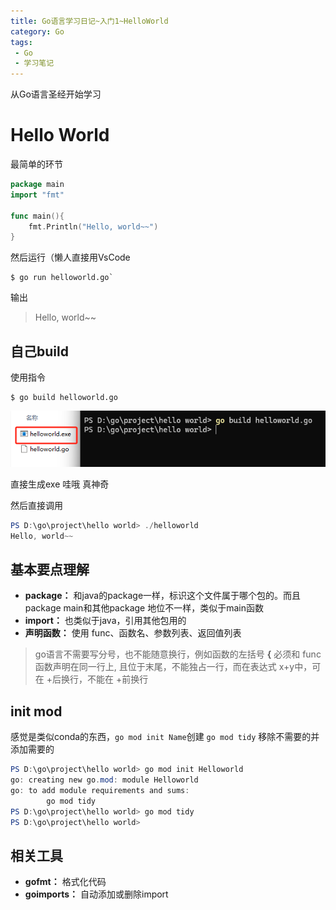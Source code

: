 ```yaml
---
title: Go语言学习日记~入门1~HelloWorld
category: Go
tags: 
 - Go
 - 学习笔记
---
```

从Go语言圣经开始学习

# Hello World

最简单的环节

```go
package main
import "fmt"

func main(){
	fmt.Println("Hello, world~~")
}
```

然后运行（懒人直接用VsCode

```shell
$ go run helloworld.go`
```

输出

> Hello, world~~

## 自己build

使用指令

```shell
$ go build helloworld.go
```

![1714057364423](../assets/blogimages/2024-04-25-Go语言学习日记-入门/1714057364423.png)

直接生成exe 哇哦 真神奇

然后直接调用

```powershell
PS D:\go\project\hello world> ./helloworld
Hello, world~~
```

## 基本要点理解

- **package：**	和java的package一样，标识这个文件属于哪个包的。而且package main和其他package 地位不一样，类似于main函数
- **import：**		也类似于java，引用其他包用的
- **声明函数：**	使用 func、函数名、参数列表、返回值列表

> go语言不需要写分号，也不能随意换行，例如函数的左括号 **{** 必须和 func函数声明在同一行上,
> 且位于末尾，不能独占一行，而在表达式 x+y中，可在 +后换行，不能在 +前换行

## init mod

感觉是类似conda的东西，`go mod init Name`创建 `go mod tidy` 移除不需要的并添加需要的

```powershell
PS D:\go\project\hello world> go mod init Helloworld
go: creating new go.mod: module Helloworld
go: to add module requirements and sums:
        go mod tidy
PS D:\go\project\hello world> go mod tidy
PS D:\go\project\hello world>
```

## 相关工具

- **gofmt：** 格式化代码
- **goimports：** 自动添加或删除import

